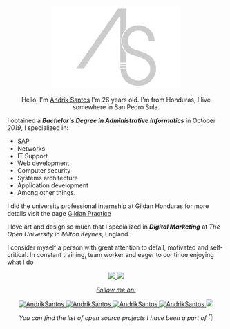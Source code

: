 <div align="center">
	<img src="assets/img/logo.png" width="300px" alt="Andrik Santos">
    <p>Hello, I'm <a href="andriksantos.github.io">Andrik Santos</a> I'm 26 years old. I'm from Honduras, I live somewhere in San Pedro Sula.</p>

</div>

I obtained a ***Bachelor's Degree in Administrative Informatics*** in October _2019_, I specialized in:

* SAP
* Networks
* IT Support
* Web development
* Computer security
* Systems architecture
* Application development
* Among other things.

I did the university professional internship at Gildan Honduras for more details visit the page [Gildan Practice](https://andriksantos.github.io/GildanPractice/)

I love art and design so much that I specialized in ___Digital Marketing___ at _The Open University in Milton Keynes_, England.

I consider myself a person with great attention to detail, motivated and self-critical. In constant training, team worker and eager to continue enjoying what I do


<div align="center">
    <a href="https://github.com/andriksantos">
    <img height="180em" src="https://github-readme-stats.vercel.app/api?username=andriksantos&show_icons=true&theme=dracula&include_all_commits=true&count_private=true"/>
    <img height="180em" src="https://github-readme-stats.vercel.app/api/top-langs/?username=andriksantos&layout=compact&langs_count=7&theme=dracula"/>
</div>

</div>

<div align="center">

_Follow me on:_
<p>

<a href="https://www.facebook.com/andrik.rsm">
    <img src="https://img.shields.io/badge/Facebook-andrik.rsm-blue" alt="AndrikSantos">
</a>

<a href="https://www.instagram.com/andriksantos1">
    <img src="https://img.shields.io/badge/Instagram-andriksantos1-ff69b4" alt="AndrikSantos">
</a>

<a href="https://www.linkedin.com/in/andriksantos">
    <img src="https://img.shields.io/badge/Linkedin-andriksantos-blue" alt="AndrikSantos">
</a>

<a href="https://andriksantos.github.io">
    <img src="https://img.shields.io/badge/WebSite-andriksantos.github.io-lightgray" alt="AndrikSantos">
</a>

<img src="https://img.shields.io/github/followers/andriksantos?style=social">

</p>

_You can find the list of open source projects I have been a part of_ 👇

</div>